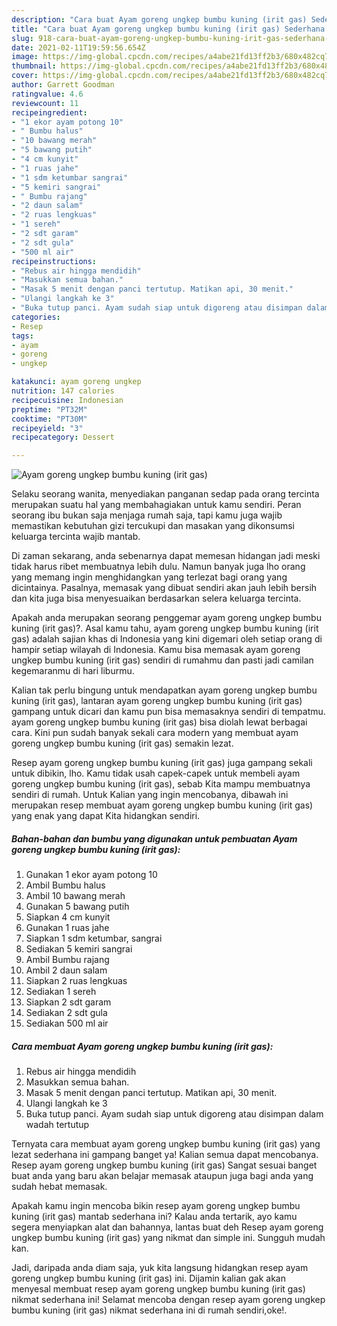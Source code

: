 ```yaml
---
description: "Cara buat Ayam goreng ungkep bumbu kuning (irit gas) Sederhana dan Mudah Dibuat"
title: "Cara buat Ayam goreng ungkep bumbu kuning (irit gas) Sederhana dan Mudah Dibuat"
slug: 918-cara-buat-ayam-goreng-ungkep-bumbu-kuning-irit-gas-sederhana-dan-mudah-dibuat
date: 2021-02-11T19:59:56.654Z
image: https://img-global.cpcdn.com/recipes/a4abe21fd13ff2b3/680x482cq70/ayam-goreng-ungkep-bumbu-kuning-irit-gas-foto-resep-utama.jpg
thumbnail: https://img-global.cpcdn.com/recipes/a4abe21fd13ff2b3/680x482cq70/ayam-goreng-ungkep-bumbu-kuning-irit-gas-foto-resep-utama.jpg
cover: https://img-global.cpcdn.com/recipes/a4abe21fd13ff2b3/680x482cq70/ayam-goreng-ungkep-bumbu-kuning-irit-gas-foto-resep-utama.jpg
author: Garrett Goodman
ratingvalue: 4.6
reviewcount: 11
recipeingredient:
- "1 ekor ayam potong 10"
- " Bumbu halus"
- "10 bawang merah"
- "5 bawang putih"
- "4 cm kunyit"
- "1 ruas jahe"
- "1 sdm ketumbar sangrai"
- "5 kemiri sangrai"
- " Bumbu rajang"
- "2 daun salam"
- "2 ruas lengkuas"
- "1 sereh"
- "2 sdt garam"
- "2 sdt gula"
- "500 ml air"
recipeinstructions:
- "Rebus air hingga mendidih"
- "Masukkan semua bahan."
- "Masak 5 menit dengan panci tertutup. Matikan api, 30 menit."
- "Ulangi langkah ke 3"
- "Buka tutup panci. Ayam sudah siap untuk digoreng atau disimpan dalam wadah tertutup"
categories:
- Resep
tags:
- ayam
- goreng
- ungkep

katakunci: ayam goreng ungkep 
nutrition: 147 calories
recipecuisine: Indonesian
preptime: "PT32M"
cooktime: "PT30M"
recipeyield: "3"
recipecategory: Dessert

---
```



![Ayam goreng ungkep bumbu kuning (irit gas)](https://img-global.cpcdn.com/recipes/a4abe21fd13ff2b3/680x482cq70/ayam-goreng-ungkep-bumbu-kuning-irit-gas-foto-resep-utama.jpg)

Selaku seorang wanita, menyediakan panganan sedap pada orang tercinta merupakan suatu hal yang membahagiakan untuk kamu sendiri. Peran seorang ibu bukan saja menjaga rumah saja, tapi kamu juga wajib memastikan kebutuhan gizi tercukupi dan masakan yang dikonsumsi keluarga tercinta wajib mantab.

Di zaman  sekarang, anda sebenarnya dapat memesan hidangan jadi meski tidak harus ribet membuatnya lebih dulu. Namun banyak juga lho orang yang memang ingin menghidangkan yang terlezat bagi orang yang dicintainya. Pasalnya, memasak yang dibuat sendiri akan jauh lebih bersih dan kita juga bisa menyesuaikan berdasarkan selera keluarga tercinta. 



Apakah anda merupakan seorang penggemar ayam goreng ungkep bumbu kuning (irit gas)?. Asal kamu tahu, ayam goreng ungkep bumbu kuning (irit gas) adalah sajian khas di Indonesia yang kini digemari oleh setiap orang di hampir setiap wilayah di Indonesia. Kamu bisa memasak ayam goreng ungkep bumbu kuning (irit gas) sendiri di rumahmu dan pasti jadi camilan kegemaranmu di hari liburmu.

Kalian tak perlu bingung untuk mendapatkan ayam goreng ungkep bumbu kuning (irit gas), lantaran ayam goreng ungkep bumbu kuning (irit gas) gampang untuk dicari dan kamu pun bisa memasaknya sendiri di tempatmu. ayam goreng ungkep bumbu kuning (irit gas) bisa diolah lewat berbagai cara. Kini pun sudah banyak sekali cara modern yang membuat ayam goreng ungkep bumbu kuning (irit gas) semakin lezat.

Resep ayam goreng ungkep bumbu kuning (irit gas) juga gampang sekali untuk dibikin, lho. Kamu tidak usah capek-capek untuk membeli ayam goreng ungkep bumbu kuning (irit gas), sebab Kita mampu membuatnya sendiri di rumah. Untuk Kalian yang ingin mencobanya, dibawah ini merupakan resep membuat ayam goreng ungkep bumbu kuning (irit gas) yang enak yang dapat Kita hidangkan sendiri.

<!--inarticleads1-->

##### Bahan-bahan dan bumbu yang digunakan untuk pembuatan Ayam goreng ungkep bumbu kuning (irit gas):

1. Gunakan 1 ekor ayam potong 10
1. Ambil  Bumbu halus
1. Ambil 10 bawang merah
1. Gunakan 5 bawang putih
1. Siapkan 4 cm kunyit
1. Gunakan 1 ruas jahe
1. Siapkan 1 sdm ketumbar, sangrai
1. Sediakan 5 kemiri sangrai
1. Ambil  Bumbu rajang
1. Ambil 2 daun salam
1. Siapkan 2 ruas lengkuas
1. Sediakan 1 sereh
1. Siapkan 2 sdt garam
1. Sediakan 2 sdt gula
1. Sediakan 500 ml air




<!--inarticleads2-->

##### Cara membuat Ayam goreng ungkep bumbu kuning (irit gas):

1. Rebus air hingga mendidih
1. Masukkan semua bahan.
1. Masak 5 menit dengan panci tertutup. Matikan api, 30 menit.
1. Ulangi langkah ke 3
1. Buka tutup panci. Ayam sudah siap untuk digoreng atau disimpan dalam wadah tertutup




Ternyata cara membuat ayam goreng ungkep bumbu kuning (irit gas) yang lezat sederhana ini gampang banget ya! Kalian semua dapat mencobanya. Resep ayam goreng ungkep bumbu kuning (irit gas) Sangat sesuai banget buat anda yang baru akan belajar memasak ataupun juga bagi anda yang sudah hebat memasak.

Apakah kamu ingin mencoba bikin resep ayam goreng ungkep bumbu kuning (irit gas) mantab sederhana ini? Kalau anda tertarik, ayo kamu segera menyiapkan alat dan bahannya, lantas buat deh Resep ayam goreng ungkep bumbu kuning (irit gas) yang nikmat dan simple ini. Sungguh mudah kan. 

Jadi, daripada anda diam saja, yuk kita langsung hidangkan resep ayam goreng ungkep bumbu kuning (irit gas) ini. Dijamin kalian gak akan menyesal membuat resep ayam goreng ungkep bumbu kuning (irit gas) nikmat sederhana ini! Selamat mencoba dengan resep ayam goreng ungkep bumbu kuning (irit gas) nikmat sederhana ini di rumah sendiri,oke!.

